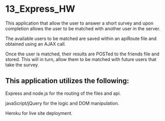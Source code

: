 # 13_Express_HW

This application that allow the user to answer a short survey and upon completion allows the user to be matched with another user in the server.

The available users to be matched are saved within an apiRoute file and obtained using an AJAX call.

Once the user is matched, their results are POSTed to the friends file and stored. This will in turn, allow them to be matched with future users that take the survey.

## This application utilizes the following:

Express and node.js for the routing of the files and api.

javaScript/jQuery for the logic and DOM manipulation.

Heroku for live site deployment.
